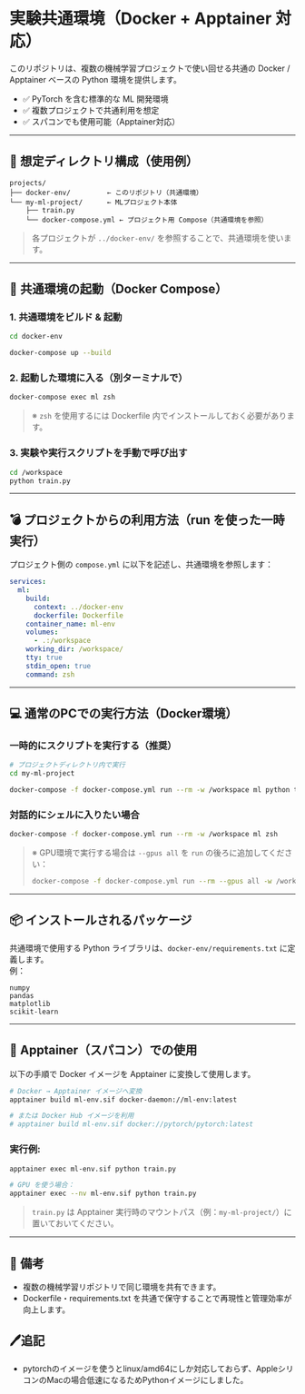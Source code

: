 # 実験共通環境（Docker + Apptainer 対応）

このリポジトリは、複数の機械学習プロジェクトで使い回せる共通の Docker / Apptainer ベースの Python 環境を提供します。

- ✅ PyTorch を含む標準的な ML 開発環境  
- ✅ 複数プロジェクトで共通利用を想定  
- ✅ スパコンでも使用可能（Apptainer対応）

---

## 📁 想定ディレクトリ構成（使用例）

```
projects/
├── docker-env/         ← このリポジトリ（共通環境）
└── my-ml-project/      ← MLプロジェクト本体
    ├── train.py
    └── docker-compose.yml ← プロジェクト用 Compose（共通環境を参照）
```

> 各プロジェクトが `../docker-env/` を参照することで、共通環境を使います。

---

## 🚀 共通環境の起動（Docker Compose）

### 1. 共通環境をビルド & 起動

```bash
cd docker-env

docker-compose up --build
```

### 2. 起動した環境に入る（別ターミナルで）

```bash
docker-compose exec ml zsh
```

> ※ `zsh` を使用するには Dockerfile 内でインストールしておく必要があります。

### 3. 実験や実行スクリプトを手動で呼び出す

```bash
cd /workspace
python train.py
```

---

## 💣 プロジェクトからの利用方法（run を使った一時実行）

プロジェクト側の `compose.yml` に以下を記述し、共通環境を参照します：

```yaml
services:
  ml:
    build:
      context: ../docker-env
      dockerfile: Dockerfile
    container_name: ml-env
    volumes:
      - .:/workspace    
    working_dir: /workspace/
    tty: true
    stdin_open: true
    command: zsh
```

---

## 💻 通常のPCでの実行方法（Docker環境）

### 一時的にスクリプトを実行する（推奨）

```bash
# プロジェクトディレクトリ内で実行
cd my-ml-project

docker-compose -f docker-compose.yml run --rm -w /workspace ml python train.py
```

### 対話的にシェルに入りたい場合

```bash
docker-compose -f docker-compose.yml run --rm -w /workspace ml zsh
```

> ※ GPU環境で実行する場合は `--gpus all` を `run` の後ろに追加してください：
>
> ```bash
> docker-compose -f docker-compose.yml run --rm --gpus all -w /workspace ml python train.py
> ```

---

## 📦 インストールされるパッケージ

共通環境で使用する Python ライブラリは、`docker-env/requirements.txt` に定義します。  
例：

```
numpy
pandas
matplotlib
scikit-learn
```

---

## 🚀 Apptainer（スパコン）での使用

以下の手順で Docker イメージを Apptainer に変換して使用します。

```bash
# Docker → Apptainer イメージへ変換
apptainer build ml-env.sif docker-daemon://ml-env:latest

# または Docker Hub イメージを利用
# apptainer build ml-env.sif docker://pytorch/pytorch:latest
```

### 実行例:

```bash
apptainer exec ml-env.sif python train.py

# GPU を使う場合：
apptainer exec --nv ml-env.sif python train.py
```

> `train.py` は Apptainer 実行時のマウントパス（例：`my-ml-project/`）に置いておいてください。

---

## 🔁 備考

- 複数の機械学習リポジトリで同じ環境を共有できます。
- Dockerfile・requirements.txt を共通で保守することで再現性と管理効率が向上します。

## 🖊️追記

- pytorchのイメージを使うとlinux/amd64にしか対応しておらず、AppleシリコンのMacの場合低速になるためPythonイメージにしました。
